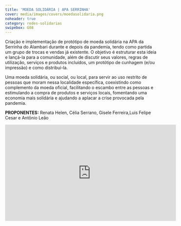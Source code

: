 ```yaml
---
title: 'MOEDA SOLIDÁRIA | APA SERRINHA'
cover: media/images/covers/moedasolidaria.png
noheader: true
category: redes-solidarias
swipebox: G08
---
```


Criação e implementação de protótipo de moeda solidária na APA da Serrinha do Alambari durante e depois da pandemia, tendo como partida um grupo de trocas e vendas já existente. O objetivo é estruturar esta ideia e lançá-la para a comunidade, além de discutir seus valores, regras de utilização, serviços e produtos incluídos, um protótipo de cunhagem (e/ou impressão) e como distribuí-la. 
  
Uma moeda solidária, ou social, ou local, para servir ao uso restrito de pessoas que moram nessa localidade específica, coexistindo como complemento da moeda oficial, facilitando o escambo entre as pessoas e estimulando a compra de produtos e serviços locais, fomentando uma economia mais solidária e ajudando a aplacar a crise provocada pela pandemia.

**PROPONENTES:**
Renata Helen, Célia Serrano, Gisele Ferreira,Luis Felipe Cesar e Antônio Leão


<div class="video-wrapper video-wrapper-16x9">
<iframe width="560" height="315" src="https://www.youtube.com/embed/tc1GQ0Y2f28" frameborder="0" allow="accelerometer; autoplay; encrypted-media; gyroscope; picture-in-picture" allowfullscreen></iframe>
</div>
  
  

